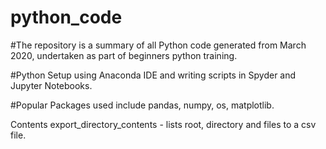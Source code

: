 # python_code

#The repository is a summary of all Python code generated from March 2020, undertaken as part of beginners python training. 

#Python Setup using Anaconda IDE and writing scripts in Spyder and Jupyter Notebooks. 

#Popular Packages used include pandas, numpy, os, matplotlib. 

Contents
  export_directory_contents - lists root, directory and files to a csv file. 


